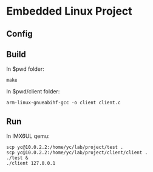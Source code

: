# Embedded Linux Project
## Config
## Build
In $pwd folder:
```shell
make
```
In $pwd/client folder:
```shell
arm-linux-gnueabihf-gcc -o client client.c
```
## Run
In IMX6UL qemu:
```shell
scp yc@10.0.2.2:/home/yc/lab/project/test .
scp yc@10.0.2.2:/home/yc/lab/project/client/client .
./test &
./client 127.0.0.1
```
